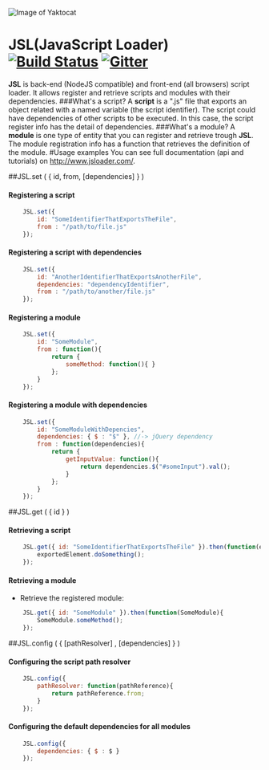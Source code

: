 ![Image of Yaktocat](http://static.wixstatic.com/media/796749_ae4d25c41ef14e6b965ba188715c366e.png_srz_p_77_86_75_22_0.50_1.20_0.00_png_srz)
# JSL(**J**ava**S**cript **L**oader) [![Build Status](https://travis-ci.org/cbastos/AMD.svg?branch=master)](https://travis-ci.org/cbastos/JSL) [![Gitter](https://badges.gitter.im/Join%20Chat.svg)](https://gitter.im/cbastos/JSL?utm_source=badge&utm_medium=badge&utm_campaign=pr-badge)
**JSL** is back-end (NodeJS compatible) and front-end (all browsers) script loader. It allows register and retrieve scripts and modules with their dependencies.
###What's a script?
A **script** is a ".js" file that exports an object related with a named variable (the script identifier). 
The script could have dependencies of other scripts to be executed. In this case, the script register info has the detail of dependencies.
###What's a module?
A **module** is one type of entity that you can register and retrieve trough **JSL**. The module registration info has a function that retrieves the definition of the module.
#Usage examples
You can see full documentation (api and tutorials) on http://www.jsloader.com/.

##JSL.set ( { id, from, [dependencies] } )
#### Registering a script
```javascript
	JSL.set({ 
		id: "SomeIdentifierThatExportsTheFile", 
		from : "/path/to/file.js" 
	});
```
#### Registering a script with dependencies
```javascript
	JSL.set({ 
		id: "AnotherIdentifierThatExportsAnotherFile", 
		dependencies: "dependencyIdentifier", 
		from : "/path/to/another/file.js" 
	});
```
#### Registering a module
```javascript
	JSL.set({ 
		id: "SomeModule",
		from : function(){
			return {
				someMethod: function(){ } 
			};
		}
	});
```
#### Registering a module with dependencies

```javascript
	JSL.set({ 
		id: "SomeModuleWithDepencies",
		dependencies: { $ : "$" }, //-> jQuery dependency
		from : function(dependencies){
			return {
				getInputValue: function(){ 
					return dependencies.$("#someInput").val();
				} 
			};
		}
	});
```

##JSL.get ( { id } )
#### Retrieving a script
```javascript
	JSL.get({ id: "SomeIdentifierThatExportsTheFile" }).then(function(exportedElement){
		exportedElement.doSomething();
	});
```
#### Retrieving a module

* Retrieve the registered module:
```javascript
	JSL.get({ id: "SomeModule" }).then(function(SomeModule){
		SomeModule.someMethod();
	});
```

##JSL.config ( { [pathResolver] , [dependencies] } )
#### Configuring the script path resolver
```javascript
	JSL.config({ 
		pathResolver: function(pathReference){
			return pathReference.from;
		}
	});
```
#### Configuring the default dependencies for all modules
```javascript
	JSL.config({ 
		dependencies: { $ : $ }
	});
```